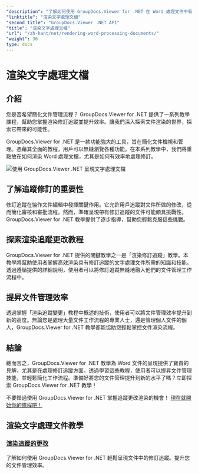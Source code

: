 ```yaml
---
"description": "了解如何使用 GroupDocs.Viewer for .NET 在 Word 處理文件中有效呈現修訂追蹤。提升您的文件管理技能。"
"linktitle": "渲染文字處理文檔"
"second_title": "GroupDocs.Viewer .NET API"
"title": "渲染文字處理文檔"
"url": "/zh-hant/net/rendering-word-processing-documents/"
"weight": 36
type: docs
---
```

# 渲染文字處理文檔


## 介紹

您是否希望簡化文件管理流程？ GroupDocs.Viewer for .NET 提供了一系列教學課程，幫助您掌握渲染修訂追蹤並提升效率。讓我們深入探索文件渲染的世界，探索它帶來的可能性。

GroupDocs.Viewer for .NET 是一款功能強大的工具，旨在簡化文件檢視和管理。憑藉其全面的教程，用戶可以無縫瀏覽各種功能。在本系列教學中，我們將重點放在如何渲染 Word 處理文檔，尤其是如何有效率地處理修訂。

![使用 GroupDocs.Viewer .NET 呈現文字處理文檔](/viewer/rendering-word-processing-documents/image.png)

## 了解追蹤修訂的重要性

修訂追蹤在協作文件編輯中發揮關鍵作用。它允許用戶追蹤對文件所做的修改，從而簡化審核和審批流程。然而，準確呈現帶有修訂追蹤的文件可能頗具挑戰性。 GroupDocs.Viewer for .NET 教學提供了逐步指導，幫助您輕鬆克服這些挑戰。

## 探索渲染追蹤更改教程

GroupDocs.Viewer for .NET 提供的關鍵教學之一是「渲染修訂追蹤」教學。本教學將幫助使用者掌握高效渲染具有修訂追蹤的文字處理文件所需的知識和技能。透過遵循提供的詳細說明，使用者可以將修訂追蹤無縫地融入他們的文件管理工作流程中。

## 提昇文件管理效率

透過掌握「渲染追蹤變更」教程中概述的技術，使用者可以將文件管理效率提升到新的高度。無論您是處理大量文件工作流程的專業人士，還是管理個人文件的個人，GroupDocs.Viewer for .NET 教學都能協助您輕鬆掌控文件渲染流程。

## 結論

總而言之，GroupDocs.Viewer for .NET 教學為 Word 文件的呈現提供了寶貴的見解，尤其是在處理修訂追蹤方面。透過學習這些教程，使用者可以提昇文件管理技能，並輕鬆簡化工作流程。準備好將您的文件管理提升到新的水平了嗎？立即探索 GroupDocs.Viewer for .NET 教學！

不要錯過使用 GroupDocs.Viewer for .NET 掌握追蹤更改渲染的機會！ [現在就開始你的旅程吧！](./render-tracked-changes/)
## 渲染文字處理文件教學
### [渲染追蹤的更改](./render-tracked-changes/)
了解如何使用 GroupDocs.Viewer for .NET 輕鬆呈現文件中的修訂追蹤。提升您的文件管理效率。